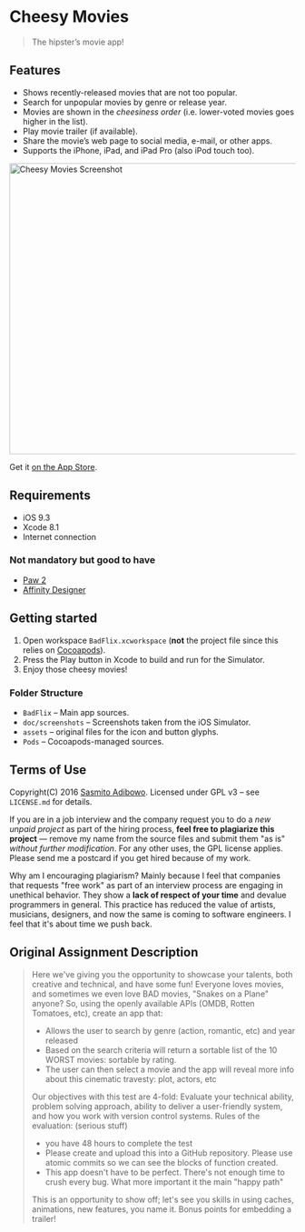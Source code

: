 # Cheesy Movies

> The hipster’s movie app!

## Features

- Shows recently-released movies that are not too popular.
- Search for unpopular movies by genre or release year.
- Movies are shown in the *cheesiness order* (i.e. lower-voted movies goes higher in the list).
- Play movie trailer (if available).
- Share the movie’s web page to social media, e-mail, or other apps.
- Supports the iPhone, iPad, and iPad Pro (also iPod touch too).

<img width="512" alt="Cheesy Movies Screenshot" src="https://cloud.githubusercontent.com/assets/176081/20036247/3f665436-a43e-11e6-965e-29764362bda5.png">

Get it [on the App Store](https://itunes.apple.com/app/cheesy-movies/id1109874238?mt=8&at=10lvzo&ct=cheesy_movies-github-readme).

## Requirements

 - iOS 9.3
 - Xcode 8.1
 - Internet connection

### Not mandatory but good to have
 - [Paw 2](https://itunes.apple.com/app/paw-http-rest-client/id584653203?mt=12&at=10lvzo&ct=chzmv)
 - [Affinity Designer](https://itunes.apple.com/app/affinity-designer/id824171161?mt=12&at=10lvzo&ct=chzmv)

## Getting started

1. Open workspace `BadFlix.xcworkspace` (**not** the project file since this relies on [Cocoapods](https://cocoapods.org)).
2. Press the Play button in Xcode to build and run for the Simulator.
3. Enjoy those cheesy movies!

### Folder Structure

- `BadFlix` – Main app sources.
- `doc/screenshots` – Screenshots taken from the iOS Simulator.
- `assets` – original files for the icon and button glyphs.
- `Pods` – Cocoapods-managed sources.

## Terms of Use

Copyright(C) 2016 [Sasmito Adibowo](http://cutecoder.org). Licensed under GPL v3 – see `LICENSE.md` for details.

If you are in a job interview and the company request you to do a *new unpaid project* as part of the hiring process, **feel free to plagiarize this project** — remove my name from the source files and submit them "as is" *without further modification*. For any other uses, the GPL license applies. Please send me a postcard if you get hired because of my work.

Why am I encouraging plagiarism? Mainly because I feel that companies that requests "free work" as part of an interview process are engaging in unethical behavior. They show a **lack of respect of your time** and devalue programmers in general. This practice has reduced the value of artists, musicians, designers, and now the same is coming to software engineers. I feel that it's about time we push back.

## Original Assignment Description


>Here we've giving you the opportunity to showcase your talents, both creative and technical, and have some fun! Everyone loves movies, and sometimes we even love BAD movies, "Snakes on a Plane" anyone? So, using the openly available APIs (OMDB, Rotten Tomatoes, etc), create an app that:
>
>- Allows the user to search by genre (action, romantic, etc) and year released
>- Based on the search criteria will return a sortable list of the 10 WORST movies: sortable by rating.
>- The user can then select a movie and the app will reveal more info about this cinematic travesty: plot, actors, etc
>
>Our objectives with this test are 4-fold: Evaluate your technical ability, problem solving approach, ability to deliver a user-friendly system, and how you work with version control systems. Rules of the evaluation: (serious stuff)
>
>- you have 48 hours to complete the test
>- Please create and upload this into a GitHub repository. Please use atomic commits so we can see the blocks of function created.
>- This app doesn't have to be perfect. There's not enough time to crush every bug. What more important it the main "happy path"
>
>This is an opportunity to show off; let's see you skills in using caches, animations, new features, you name it. Bonus points for embedding a trailer!

